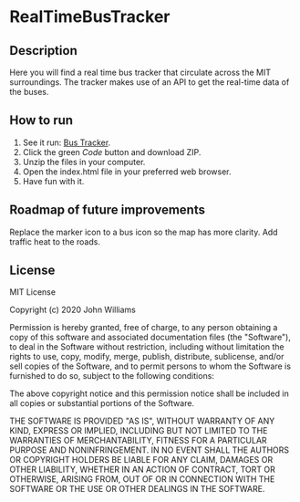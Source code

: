 # RealTimeBusTracker

## Description

Here you will find a real time bus tracker that circulate across the MIT surroundings. The tracker makes use of an API to get the real-time data of the buses.

## How to run

1. See it run: <a href="https://enriqueparra33.github.io/RealTimeBusTracker/">Bus Tracker</a>.
2. Click the green *Code* button and download ZIP.
3. Unzip the files in your computer. 
4. Open the index.html file in your preferred web browser.
5. Have fun with it.

## Roadmap of future improvements

Replace the marker icon to a bus icon so the map has more clarity. Add traffic heat to the roads. 

## License

MIT License

Copyright (c) 2020 John Williams

Permission is hereby granted, free of charge, to any person obtaining a copy of this software and associated documentation files (the "Software"), to deal in the Software without restriction, including without limitation the rights to use, copy, modify, merge, publish, distribute, sublicense, and/or sell copies of the Software, and to permit persons to whom the Software is furnished to do so, subject to the following conditions:

The above copyright notice and this permission notice shall be included in all copies or substantial portions of the Software.

THE SOFTWARE IS PROVIDED "AS IS", WITHOUT WARRANTY OF ANY KIND, EXPRESS OR IMPLIED, INCLUDING BUT NOT LIMITED TO THE WARRANTIES OF MERCHANTABILITY, FITNESS FOR A PARTICULAR PURPOSE AND NONINFRINGEMENT. IN NO EVENT SHALL THE AUTHORS OR COPYRIGHT HOLDERS BE LIABLE FOR ANY CLAIM, DAMAGES OR OTHER LIABILITY, WHETHER IN AN ACTION OF CONTRACT, TORT OR OTHERWISE, ARISING FROM, OUT OF OR IN CONNECTION WITH THE SOFTWARE OR THE USE OR OTHER DEALINGS IN THE SOFTWARE.
